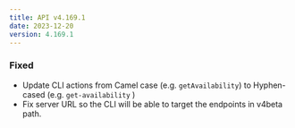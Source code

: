 ```yaml
---
title: API v4.169.1
date: 2023-12-20
version: 4.169.1
---
```


### Fixed

- Update CLI actions from Camel case (e.g. `getAvailability`) to Hyphen-cased (e.g. `get-availability` )
- Fix server URL so the CLI will be able to target the endpoints in v4beta path.